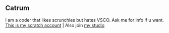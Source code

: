 ## Catrum
I am a coder that likes scrunchies but hates VSCO. Ask me for info if u want. [This is my scratch account](https://scratch.mit.edu/users/Catrum/)
 | Also join [my studio](https://scratch.mit.edu/studios/29575297/)
